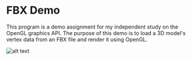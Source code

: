 FBX Demo
========

This program is a demo assignment for my independent study on the OpenGL
graphics API. The purpose of this demo is to load a 3D model's vertex data from
an FBX file and render it using OpenGL.

![alt text](https://raw.github.com/suitengu/fbxDemo/master/screen.png "Screenshot")
